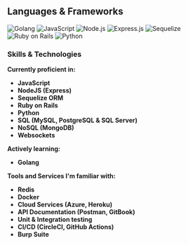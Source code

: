 <!--
**Demilade-Omitiran/Demilade-Omitiran** is a ✨ _special_ ✨ repository because its `README.md` (this file) appears on your GitHub profile.

Here are some ideas to get you started:

- 🔭 I’m currently working on ...
- 🌱 I’m currently learning ...
- 👯 I’m looking to collaborate on ...
- 🤔 I’m looking for help with ...
- 💬 Ask me about ...
- 📫 How to reach me: ...
- 😄 Pronouns: ...
- ⚡ Fun fact: ...
-->
## Languages & Frameworks
![Golang](https://img.shields.io/badge/Golang-00ADD8?style=for-the-badge&logo=go&logoColor=white) ![JavaScript](https://img.shields.io/badge/JavaScript-F7DF1E?style=for-the-badge&logo=javascript&logoColor=black) ![Node.js](https://img.shields.io/badge/node.js-339933?style=for-the-badge&logo=nodedotjs&logoColor=white) ![Express.js](https://img.shields.io/badge/Express.js-000000?style=for-the-badge&logo=express&logoColor=white) ![Sequelize](https://img.shields.io/badge/Sequelize-52B0E7?style=for-the-badge&logo=sequelize&logoColor=white) ![Ruby on Rails](https://img.shields.io/badge/Ruby_on_Rails-CC0000?style=for-the-badge&logo=rubyonrails&logoColor=white) ![Python](https://img.shields.io/badge/python-3776AB?style=for-the-badge&logo=python&logoColor=ffdd54)

### Skills & Technologies
**Currently proficient in:**
- **JavaScript**
- **NodeJS (Express)**
- **Sequelize ORM**
- **Ruby on Rails**
- **Python**
- **SQL (MySQL, PostgreSQL & SQL Server)**
- **NoSQL (MongoDB)**
- **Websockets**

**Actively learning:**
- **Golang**

**Tools and Services I'm familiar with:**
- **Redis**
- **Docker**
- **Cloud Services (Azure, Heroku)**
- **API Documentation (Postman, GitBook)**
- **Unit & Integration testing**
- **CI/CD (CircleCI, GitHub Actions)**
- **Burp Suite**
